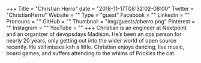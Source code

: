 +++
Title = "Christian Herro"
date = "2018-11-17T08:32:02-08:00"
Twitter = "ChristianHerro"
Website = ""
Type = "guest"
Facebook = ""
Linkedin = ""
Pronouns = ""
GitHub = ""
Thumbnail = "img/guests/cherro.png"
Pinterest = ""
Instagram = ""
YouTube = ""
+++
Christian is an engineer at Nextpoint and an organizer of devopsdays Madison. He’s been an ops person for nearly 20 years, only getting out into the wider world of open source recently. He still misses ksh a little. Christian enjoys dancing, live music, board games, and suffers attending to the whims of Prickles the cat.
